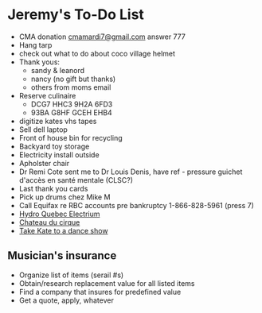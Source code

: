 # Jeremy's To-Do List

- CMA donation cmamardi7@gmail.com answer 777
- Hang tarp
- check out what to do about coco village helmet
- Thank yous:
  - sandy & leanord
  - nancy (no gift but thanks)
  - others from moms email
- Reserve culinaire
  - DCG7 HHC3 9H2A 6FD3
  - 93BA G8HF GCEH EHB4
- digitize kates vhs tapes
- Sell dell laptop
- Front of house bin for recycling
- Backyard toy storage
- Electricity install outside
- Apholster chair
- Dr Remi Cote sent me to Dr Louis Denis, have ref - pressure guichet d'accès en santé mentale (CLSC?)
- Last thank you cards
- Pick up drums chez Mike M
- Call Equifax re RBC accounts pre bankruptcy 1-866-828-5961 (press 7)
- [Hydro Quebec Electrium](http://www.hydroquebec.com/visit/monteregie/electrium.html)
- [Chateau du cirque](https://www.chateau-cirque.com/)
- [Take Kate to a dance show](https://www.quebecdanse.org/)

## Musician's insurance

- Organize list of items (serail #s)
- Obtain/research replacement value for all listed items
- Find a company that insures for predefined value
- Get a quote, apply, whatever
